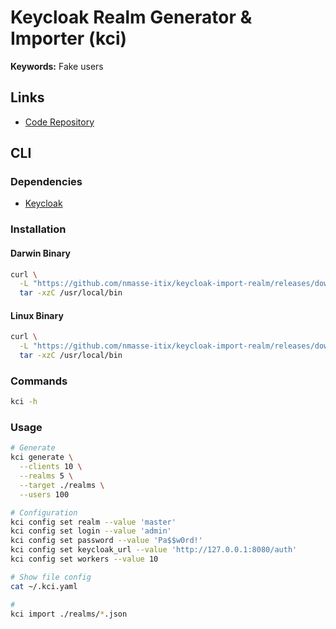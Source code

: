 # Keycloak Realm Generator & Importer (kci)

**Keywords:** Fake users

## Links

- [Code Repository](https://github.com/nmasse-itix/keycloak-import-realm)

## CLI

### Dependencies

- [Keycloak](/keycloak.md#docker)

### Installation

#### Darwin Binary

```sh
curl \
  -L "https://github.com/nmasse-itix/keycloak-import-realm/releases/download/$(curl -s https://api.github.com/repos/nmasse-itix/keycloak-import-realm/releases/latest | grep tag_name | cut -d '"' -f 4)/kci-darwin-amd64.tar.gz" | \
  tar -xzC /usr/local/bin
```

#### Linux Binary

```sh
curl \
  -L "https://github.com/nmasse-itix/keycloak-import-realm/releases/download/$(curl -s https://api.github.com/repos/nmasse-itix/keycloak-import-realm/releases/latest | grep tag_name | cut -d '"' -f 4)/kci-linux-amd64.tar.gz" | \
  tar -xzC /usr/local/bin
```

### Commands

```sh
kci -h
```

### Usage

```sh
# Generate
kci generate \
  --clients 10 \
  --realms 5 \
  --target ./realms \
  --users 100

# Configuration
kci config set realm --value 'master'
kci config set login --value 'admin'
kci config set password --value 'Pa$$w0rd!'
kci config set keycloak_url --value 'http://127.0.0.1:8080/auth'
kci config set workers --value 10

# Show file config
cat ~/.kci.yaml

#
kci import ./realms/*.json
```
